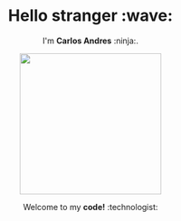 <h1 align="center">Hello stranger :wave:</h1>

<p align="center">
    I'm <strong>Carlos Andres</strong> :ninja:.
</p>
<p align="center">
    <img src="https://media.giphy.com/media/5eLDrEaRGHegx2FeF2/giphy.gif" width="250px">
</p>
<p align="center" margin="0">
    Welcome to my <strong>code!</strong> :technologist:
</p>